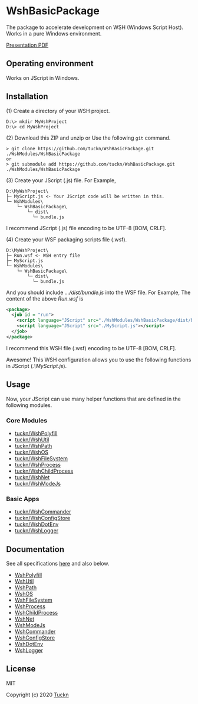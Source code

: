# WshBasicPackage

The package to accelerate development on WSH (Windows Script Host). Works in a pure Windows environment.

[Presentation PDF](https://tuckn.net/assets/20240302T131713JST_promoteWshModeJs-en_pub.pdf)

## Operating environment

Works on JScript in Windows.

## Installation

(1) Create a directory of your WSH project.

```console
D:\> mkdir MyWshProject
D:\> cd MyWshProject
```

(2) Download this ZIP and unzip or Use the following `git` command.

```console
> git clone https://github.com/tuckn/WshBasicPackage.git ./WshModules/WshBasicPackage
or
> git submodule add https://github.com/tuckn/WshBasicPackage.git ./WshModules/WshBasicPackage
```

(3) Create your JScript (.js) file. For Example,

```console
D:\MyWshProject\
├─ MyScript.js <- Your JScript code will be written in this.
└─ WshModules\
    └─ WshBasicPackage\
        └─ dist\
          └─ bundle.js
```

I recommend JScript (.js) file encoding to be UTF-8 [BOM, CRLF].

(4) Create your WSF packaging scripts file (.wsf).

```console
D:\MyWshProject\
├─ Run.wsf <- WSH entry file
├─ MyScript.js
└─ WshModules\
    └─ WshBasicPackage\
        └─ dist\
          └─ bundle.js
```

And you should include _.../dist/bundle.js_ into the WSF file.
For Example, The content of the above _Run.wsf_ is

```xml
<package>
  <job id = "run">
    <script language="JScript" src="./WshModules/WshBasicPackage/dist/bundle.js"></script>
    <script language="JScript" src="./MyScript.js"></script>
  </job>
</package>
```

I recommend this WSH file (.wsf) encoding to be UTF-8 [BOM, CRLF].

Awesome! This WSH configuration allows you to use the following functions in JScript (_.\\MyScript.js_).

## Usage

Now,  your JScript can use many helper functions that are defined in the following modules.

### Core Modules

- [tuckn/WshPolyfill](https://github.com/tuckn/WshPolyfill/)
- [tuckn/WshUtil](https://github.com/tuckn/WshUtil/)
- [tuckn/WshPath](https://github.com/tuckn/WshPath/)
- [tuckn/WshOS](https://github.com/tuckn/WshOS/)
- [tuckn/WshFileSystem](https://github.com/tuckn/WshFileSystem/)
- [tuckn/WshProcess](https://github.com/tuckn/WshProcess/)
- [tuckn/WshChildProcess](https://github.com/tuckn/WshChildProcess/)
- [tuckn/WshNet](https://github.com/tuckn/WshNet/)
- [tuckn/WshModeJs](https://github.com/tuckn/WshModeJs/)

### Basic Apps

- [tuckn/WshCommander](https://github.com/tuckn/WshCommander/)
- [tuckn/WshConfigStore](https://github.com/tuckn/WshConfigStore/)
- [tuckn/WshDotEnv](https://github.com/tuckn/WshDotEnv/)
- [tuckn/WshLogger](https://github.com/tuckn/WshLogger/)

## Documentation

See all specifications [here](https://tuckn.net/docs/WshBasicPackage/) and also below.

- [WshPolyfill](https://tuckn.net/docs/WshPolyfill/)
- [WshUtil](https://tuckn.net/docs/WshUtil/)
- [WshPath](https://tuckn.net/docs/WshPath/)
- [WshOS](https://tuckn.net/docs/WshOS/)
- [WshFileSystem](https://tuckn.net/docs/WshFileSystem/)
- [WshProcess](https://tuckn.net/docs/WshProcess/)
- [WshChildProcess](https://tuckn.net/docs/WshChildProcess/)
- [WshNet](https://tuckn.net/docs/WshNet/)
- [WshModeJs](https://tuckn.net/docs/WshModeJs/)
- [WshCommander](https://tuckn.net/docs/WshCommander/)
- [WshConfigStore](https://tuckn.net/docs/WshConfigStore/)
- [WshDotEnv](https://tuckn.net/docs/WshDotEnv/)
- [WshLogger](https://tuckn.net/docs/WshLogger/)

## License

MIT

Copyright (c) 2020 [Tuckn](https://github.com/tuckn)
